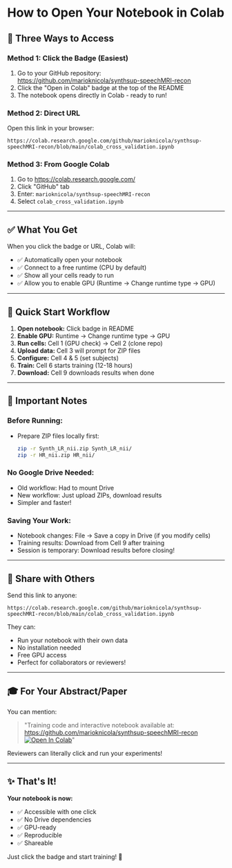 # How to Open Your Notebook in Colab

## 🎯 Three Ways to Access

### Method 1: Click the Badge (Easiest)
1. Go to your GitHub repository: https://github.com/marioknicola/synthsup-speechMRI-recon
2. Click the "Open in Colab" badge at the top of the README
3. The notebook opens directly in Colab - ready to run!

### Method 2: Direct URL
Open this link in your browser:
```
https://colab.research.google.com/github/marioknicola/synthsup-speechMRI-recon/blob/main/colab_cross_validation.ipynb
```

### Method 3: From Google Colab
1. Go to https://colab.research.google.com/
2. Click "GitHub" tab
3. Enter: `marioknicola/synthsup-speechMRI-recon`
4. Select `colab_cross_validation.ipynb`

---

## ✅ What You Get

When you click the badge or URL, Colab will:
- ✅ Automatically open your notebook
- ✅ Connect to a free runtime (CPU by default)
- ✅ Show all your cells ready to run
- ✅ Allow you to enable GPU (Runtime → Change runtime type → GPU)

---

## 🚀 Quick Start Workflow

1. **Open notebook:** Click badge in README
2. **Enable GPU:** Runtime → Change runtime type → GPU
3. **Run cells:** Cell 1 (GPU check) → Cell 2 (clone repo)
4. **Upload data:** Cell 3 will prompt for ZIP files
5. **Configure:** Cell 4 & 5 (set subjects)
6. **Train:** Cell 6 starts training (12-18 hours)
7. **Download:** Cell 9 downloads results when done

---

## 📝 Important Notes

### Before Running:
- Prepare ZIP files locally first:
  ```bash
  zip -r Synth_LR_nii.zip Synth_LR_nii/
  zip -r HR_nii.zip HR_nii/
  ```

### No Google Drive Needed:
- Old workflow: Had to mount Drive
- New workflow: Just upload ZIPs, download results
- Simpler and faster!

### Saving Your Work:
- Notebook changes: File → Save a copy in Drive (if you modify cells)
- Training results: Download from Cell 9 after training
- Session is temporary: Download results before closing!

---

## 🔗 Share with Others

Send this link to anyone:
```
https://colab.research.google.com/github/marioknicola/synthsup-speechMRI-recon/blob/main/colab_cross_validation.ipynb
```

They can:
- Run your notebook with their own data
- No installation needed
- Free GPU access
- Perfect for collaborators or reviewers!

---

## 🎓 For Your Abstract/Paper

You can mention:
> "Training code and interactive notebook available at:  
> https://github.com/marioknicola/synthsup-speechMRI-recon  
> [![Open In Colab](https://colab.research.google.com/assets/colab-badge.svg)](https://colab.research.google.com/github/marioknicola/synthsup-speechMRI-recon/blob/main/colab_cross_validation.ipynb)"

Reviewers can literally click and run your experiments!

---

## ✨ That's It!

**Your notebook is now:**
- ✅ Accessible with one click
- ✅ No Drive dependencies
- ✅ GPU-ready
- ✅ Reproducible
- ✅ Shareable

Just click the badge and start training! 🚀
